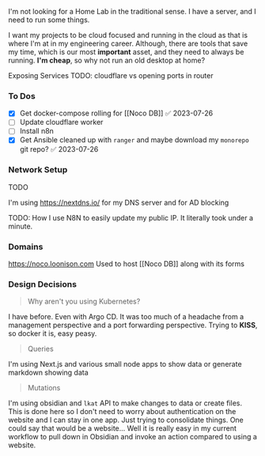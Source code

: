I'm not looking for a Home Lab in the traditional sense. I have a server, and I need to run some things. 

I want my projects to be cloud focused and running in the cloud as that is where I'm at in my engineering career. Although, there are tools that save my time, which is our most **important** asset, and they need to always be running. **I'm cheap**, so why not run an old desktop at home?



Exposing Services
TODO: cloudflare vs opening ports in router

### To Dos
- [x] Get docker-compose rolling for [[Noco DB]] ✅ 2023-07-26
- [ ] Update cloudflare worker
- [ ] Install n8n
- [x] Get Ansible cleaned up with `ranger` and maybe download my `monorepo` git repo? ✅ 2023-07-26

### Network Setup

TODO

I'm using https://nextdns.io/ for my DNS server and for AD blocking

TODO: How I use N8N to easily update my public IP. It literally took under a minute.

### Domains

https://noco.loonison.com
Used to host [[Noco DB]] along with its forms


### Design Decisions

> Why aren't you using Kubernetes?

I have before. Even with Argo CD. It was too much of a headache from a management perspective and a port forwarding perspective. Trying to **KISS**, so docker it is, easy peasy.

> Queries

I'm using Next.js and various small node apps to show data or generate markdown showing data

> Mutations

I'm using obsidian and `lkat` API to make changes to data or create files. This is done here so I don't need to worry about authentication on the website and I can stay in one app. Just trying to consolidate things. One could say that would be a website... Well it is really easy in my current workflow to pull down in Obsidian and invoke an action compared to using a website.